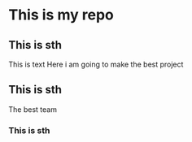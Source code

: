 # This is my repo   
## This is sth 

This is text
Here i am going to make the best project    
## This is sth
The best team
### This is sth
